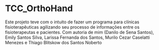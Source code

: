 # TCC_OrthoHand
Este projeto teve com o intuito de fazer um programa para clínicas fisioterapêuticas agilizando seu processo de informações entre os fisioterapeutas e pacientes. Com autoria de mim (Danilo de Sena Santos), Emily Santos Silva, Larissa Fernanda dos Santos, Murilo Cezar Caselatti Menezes e Thiago Blitskow dos Santos Noberto
